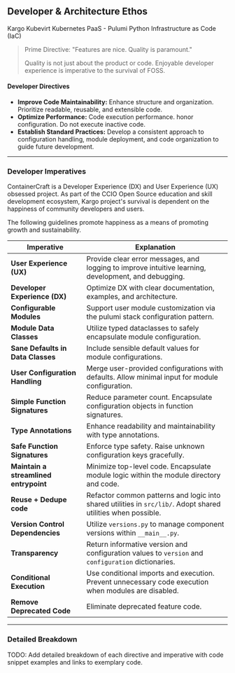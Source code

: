 ## **Developer & Architecture Ethos**

Kargo Kubevirt Kubernetes PaaS - Pulumi Python Infrastructure as Code (IaC)

> Prime Directive: "Features are nice. Quality is paramount."
>
> Quality is not just about the product or code. Enjoyable developer experience is imperative to the survival of FOSS.

#### **Developer Directives**
- **Improve Code Maintainability:** Enhance structure and organization. Prioritize readable, reusable, and extensible code.
- **Optimize Performance:** Code execution performance. honor configuration. Do not execute inactive code.
- **Establish Standard Practices:** Develop a consistent approach to configuration handling, module deployment, and code organization to guide future development.

---

### **Developer Imperatives**

ContainerCraft is a Developer Experience (DX) and User Experience (UX) obsessed project. As part of the CCIO Open Source education and skill development ecosystem, Kargo project's survival is dependent on the happiness of community developers and users.

The following guidelines promote happiness as a means of promoting growth and sustainability.

| **Imperative** | **Explanation** |
|--------------------------|-------------------------------------------------------------------------------------------------------|
| **User Experience (UX)** | Provide clear error messages, and logging to improve intuitive learning, development, and debugging. |
| **Developer Experience (DX)** | Optimize DX with clear documentation, examples, and architecture. |
| **Configurable Modules** | Support user module customization via the pulumi stack configuration pattern. |
| **Module Data Classes** | Utilize typed dataclasses to safely encapsulate module configuration. |
| **Sane Defaults in Data Classes** | Include sensible default values for module configurations. |
| **User Configuration Handling** | Merge user-provided configurations with defaults. Allow minimal input for module configuration. |
| **Simple Function Signatures** | Reduce parameter count. Encapsulate configuration objects in function signatures. |
| **Type Annotations** | Enhance readability and maintainability with type annotations. |
| **Safe Function Signatures** | Enforce type safety. Raise unknown configuration keys gracefully. |
| **Maintain a streamlined entrypoint** | Minimize top-level code. Encapsulate module logic within the module directory and code. |
| **Reuse + Dedupe code** | Refactor common patterns and logic into shared utilities in `src/lib/`. Adopt shared utilities when possible. |
| **Version Control Dependencies** | Utilize `versions.py` to manage component versions within `__main__.py`. |
| **Transparency** | Return informative version and configuration values to `version` and `configuration` dictionaries. |
| **Conditional Execution** | Use conditional imports and execution. Prevent unnecessary code execution when modules are disabled. |
| **Remove Deprecated Code** | Eliminate deprecated feature code. |

---

### **Detailed Breakdown**

TODO: Add detailed breakdown of each directive and imperative with code snippet examples and links to exemplary code.
